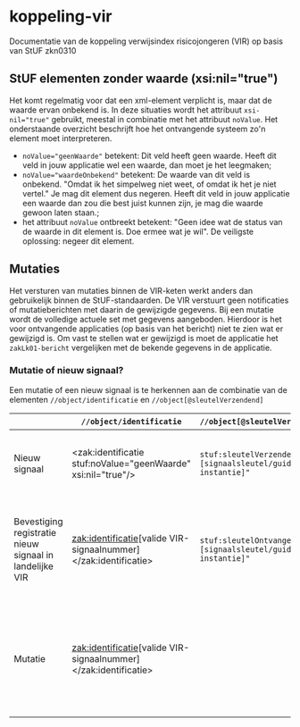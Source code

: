 # koppeling-vir
Documentatie van de koppeling verwijsindex risicojongeren (VIR) op basis van StUF zkn0310

## StUF elementen zonder waarde (xsi:nil="true")
Het komt regelmatig voor dat een xml-element verplicht is, maar dat de waarde ervan onbekend is.
In deze situaties wordt het attribuut `xsi-nil="true"` gebruikt, meestal in combinatie met het attribuut `noValue`.
Het onderstaande overzicht beschrijft hoe het ontvangende systeem zo'n element moet interpreteren.

- `noValue="geenWaarde"` betekent: Dit veld heeft geen waarde. Heeft dit veld in jouw applicatie wel een waarde, dan moet je het leegmaken;
- `noValue="waardeOnbekend"` betekent: De waarde van dit veld is onbekend. "Omdat ik het simpelweg niet weet, of omdat ik het je niet vertel." Je mag dit element dus negeren. Heeft dit veld in jouw applicatie een waarde dan zou die best juist kunnen zijn, je mag die waarde gewoon laten staan.;
- het attribuut `noValue` ontbreekt betekent: "Geen idee wat de status van de waarde in dit element is. Doe ermee wat je wil". De veiligste oplossing: negeer dit element.

## Mutaties
Het versturen van mutaties binnen de VIR-keten werkt anders dan gebruikelijk binnen de StUF-standaarden.
De VIR verstuurt geen notificaties of mutatieberichten met daarin de gewijzigde gegevens.
Bij een mutatie wordt de volledige actuele set met gegevens aangeboden.
Hierdoor is het voor ontvangende applicaties (op basis van het bericht) niet te zien wat er gewijzigd is.
Om vast te stellen wat er gewijzigd is moet de applicatie het `zakLk01-bericht` vergelijken met de bekende gegevens in de applicatie.

### Mutatie of nieuw signaal?
Een mutatie of een nieuw signaal is te herkennen aan de combinatie van de elementen `//object/identificatie` en `//object[@sleutelVerzendend]`

| | `//object/identificatie` | `//object[@sleutelVerzendend]` | Toelichting |
| --- | --- | --- | --- |
| Nieuw signaal | <zak:identificatie stuf:noValue="geenWaarde" xsi:nil="true"/> | `stuf:sleutelVerzendend="[signaalsleutel/guid lokale instantie]"` | De explicite declaratie van `noValue="geenWaarde"` informeert de VIR-broker over het nieuwe signaal|
| Bevestiging registratie nieuw signaal in landelijke VIR | <zak:identificatie>[valide VIR-signaalnummer]</zak:identificatie> | `stuf:sleutelOntvangend="[signaalsleutel/guid lokale instantie]"` | De bevestiging vanuit de VIR-broker bevat de sleutel van het signaal in de lokale instantie zodat het VIR-signaalnummer gekoppeld kan worden aan het aangemaakte signaal |
| Mutatie | <zak:identificatie>[valide VIR-signaalnummer]</zak:identificatie> | | Mutaties bevatten alleen een VIR-signaalnummer, geen sleutel uit het lokale systeem. Mutaties worden geinitieerd vanuit de landelijke VIR, die heeft geen kennis van lokale sleutelnummers |


